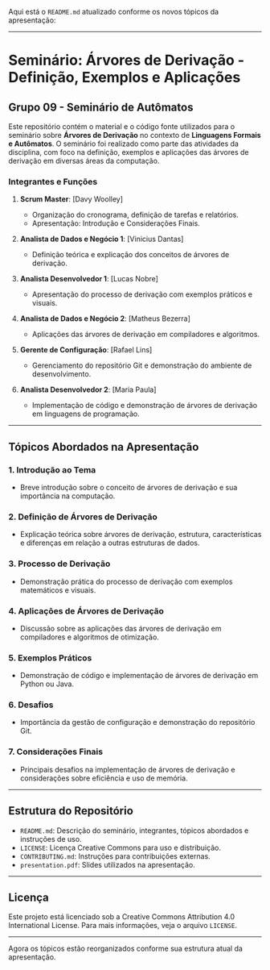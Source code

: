 Aqui está o `README.md` atualizado conforme os novos tópicos da apresentação:

---

# **Seminário: Árvores de Derivação - Definição, Exemplos e Aplicações**

## **Grupo 09 - Seminário de Autômatos**
Este repositório contém o material e o código fonte utilizados para o seminário sobre **Árvores de Derivação** no contexto de **Linguagens Formais e Autômatos**. O seminário foi realizado como parte das atividades da disciplina, com foco na definição, exemplos e aplicações das árvores de derivação em diversas áreas da computação.

### **Integrantes e Funções**
1. **Scrum Master**: [Davy Woolley]  
   - Organização do cronograma, definição de tarefas e relatórios.  
   - Apresentação: Introdução e Considerações Finais.

2. **Analista de Dados e Negócio 1**: [Vinicius Dantas]  
   - Definição teórica e explicação dos conceitos de árvores de derivação.  

3. **Analista Desenvolvedor 1**: [Lucas Nobre]  
   - Apresentação do processo de derivação com exemplos práticos e visuais.  

4. **Analista de Dados e Negócio 2**: [Matheus Bezerra]  
   - Aplicações das árvores de derivação em compiladores e algoritmos.  

5. **Gerente de Configuração**: [Rafael Lins]  
   - Gerenciamento do repositório Git e demonstração do ambiente de desenvolvimento.

6. **Analista Desenvolvedor 2**: [Maria Paula]  
   - Implementação de código e demonstração de árvores de derivação em linguagens de programação.

---

## **Tópicos Abordados na Apresentação**
### **1. Introdução ao Tema**

- Breve introdução sobre o conceito de árvores de derivação e sua importância na computação.

### **2. Definição de Árvores de Derivação**

- Explicação teórica sobre árvores de derivação, estrutura, características e diferenças em relação a outras estruturas de dados.

### **3. Processo de Derivação**

- Demonstração prática do processo de derivação com exemplos matemáticos e visuais.

### **4. Aplicações de Árvores de Derivação**

- Discussão sobre as aplicações das árvores de derivação em compiladores e algoritmos de otimização.

### **5. Exemplos Práticos**

- Demonstração de código e implementação de árvores de derivação em Python ou Java.

### **6. Desafios**

- Importância da gestão de configuração e demonstração do repositório Git.

### **7. Considerações Finais**

- Principais desafios na implementação de árvores de derivação e considerações sobre eficiência e uso de memória.

---

## **Estrutura do Repositório**
- `README.md`: Descrição do seminário, integrantes, tópicos abordados e instruções de uso.
- `LICENSE`: Licença Creative Commons para uso e distribuição.
- `CONTRIBUTING.md`: Instruções para contribuições externas.
- `presentation.pdf`: Slides utilizados na apresentação.
  
---

## **Licença**
Este projeto está licenciado sob a Creative Commons Attribution 4.0 International License. Para mais informações, veja o arquivo `LICENSE`.

---

Agora os tópicos estão reorganizados conforme sua estrutura atual da apresentação.
